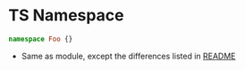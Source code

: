 # TS Namespace

```ts
namespace Foo {}
```

- Same as module, except the differences listed in [README](README.md)

